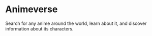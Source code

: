 # Animeverse
 Search for any anime around the world, learn about it, and discover information about its characters.
